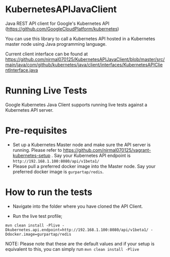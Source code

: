 KubernetesAPIJavaClient
=======================

Java REST API client for Google's Kubernetes API (https://github.com/GoogleCloudPlatform/kubernetes)

You can use this library to call a Kubernetes API hosted in a Kubernetes master node using Java programming language.

Current client interface can be found at https://github.com/nirmal070125/KubernetesAPIJavaClient/blob/master/src/main/java/com/github/kubernetes/java/client/interfaces/KubernetesAPIClientInterface.java

Running Live Tests
==================

Google Kubernetes Java Client supports running live tests against a Kubernetes API server.

Pre-requisites
==============

* Set up a Kubernetes Master node and make sure the API server is running. Please refer to https://github.com/nirmal070125/vagrant-kubernetes-setup . Say your Kubernetes API endpoint is ```http://192.168.1.100:8080/api/v1beta1/```
* Please pull a preferred docker image into the Master node. Say your preferred docker image is ```gurpartap/redis```.

How to run the tests
====================

* Navigate into the folder where you have cloned the API Client.

* Run the live test profile;

```mvn clean install -Plive -Dkubernetes.api.endpoint=http://192.168.1.100:8080/api/v1beta1/ -Ddocker.image=gurpartap/redis```


NOTE: Please note that these are the default values and if your setup is equivalent to this, you can simply run ```mvn clean install -Plive```

